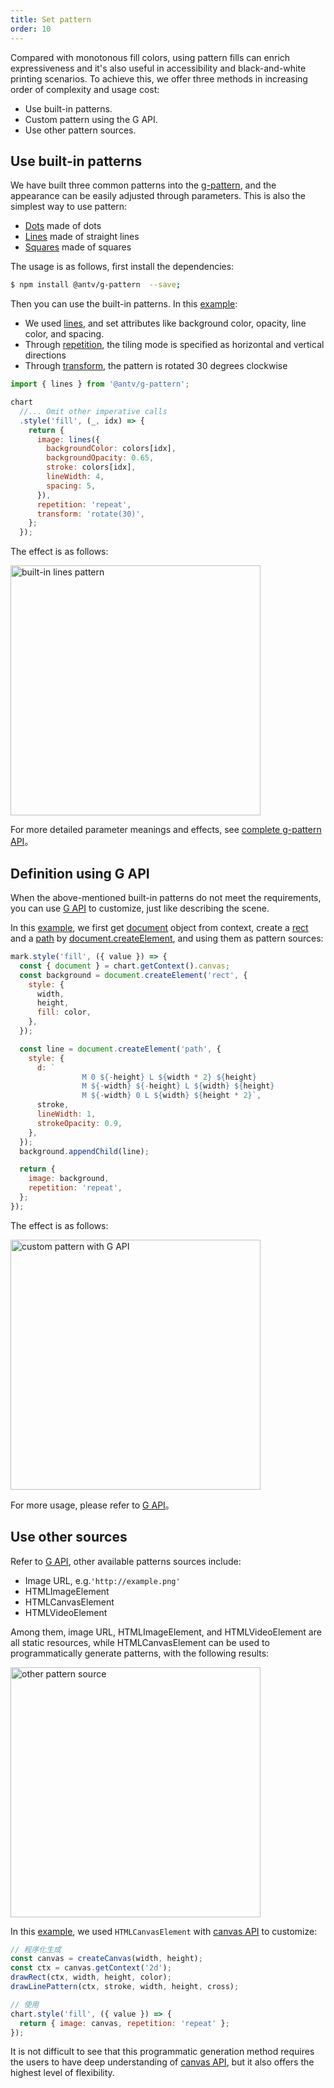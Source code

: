 ```yaml
---
title: Set pattern
order: 10
---
```


Compared with monotonous fill colors, using pattern fills can enrich expressiveness and it's also useful in accessibility and black-and-white printing scenarios. To achieve this, we offer three methods in increasing order of complexity and usage cost:

- Use built-in patterns.
- Custom pattern using the G API.
- Use other pattern sources.

## Use built-in patterns

We have built three common patterns into the [g-pattern](https://g.antv.antgroup.com/api/css/pattern#g-pattern), and the appearance can be easily adjusted through parameters. This is also the simplest way to use pattern:

- [Dots](https://g.antv.antgroup.com/api/css/pattern#dots) made of dots
- [Lines](https://g.antv.antgroup.com/api/css/pattern#lines) made of straight lines
- [Squares](https://g.antv.antgroup.com/api/css/pattern#squares) made of squares

The usage is as follows, first install the dependencies:

```bash
$ npm install @antv/g-pattern  --save;
```

Then you can use the built-in patterns. In this [example](/en/examples/theme/pattern#lines-pattern):

- We used [lines](https://g.antv.antgroup.com/api/css/pattern#lines), and set attributes like background color, opacity, line color, and spacing.
- Through [repetition](https://g.antv.antgroup.com/api/css/pattern#repetition), the tiling mode is specified as horizontal and vertical directions
- Through [transform](https://g.antv.antgroup.com/api/css/pattern#transform), the pattern is rotated 30 degrees clockwise

```js
import { lines } from '@antv/g-pattern';

chart
  //... Omit other imperative calls
  .style('fill', (_, idx) => {
    return {
      image: lines({
        backgroundColor: colors[idx],
        backgroundOpacity: 0.65,
        stroke: colors[idx],
        lineWidth: 4,
        spacing: 5,
      }),
      repetition: 'repeat',
      transform: 'rotate(30)',
    };
  });
```

The effect is as follows:

<img src="https://mdn.alipayobjects.com/huamei_qa8qxu/afts/img/A*Pf4HQJPkQxYAAAAAAAAAAAAADmJ7AQ/original" alt="built-in lines pattern" width="400">

For more detailed parameter meanings and effects, see [complete g-pattern API](https://g.antv.antgroup.com/api/css/pattern#g-pattern)。

## Definition using G API

When the above-mentioned built-in patterns do not meet the requirements, you can use [G API](https://g.antv.antgroup.com/guide/chapter1) to customize, just like describing the scene.

In this [example](/en/examples/theme/pattern/#custom-pattern-with-g-api), we first get [document](https://g.antv.antgroup.com/api/builtin-objects/document) object from context, create a [rect](https://g.antv.antgroup.com/api/basic/rect) and a [path](https://g.antv.antgroup.com/api/basic/path) by [document.createElement](https://g.antv.antgroup.com/api/builtin-objects/document#createelement), and using them as pattern sources:

```js
mark.style('fill', ({ value }) => {
  const { document } = chart.getContext().canvas;
  const background = document.createElement('rect', {
    style: {
      width,
      height,
      fill: color,
    },
  });

  const line = document.createElement('path', {
    style: {
      d: `
                M 0 ${-height} L ${width * 2} ${height}
                M ${-width} ${-height} L ${width} ${height}
                M ${-width} 0 L ${width} ${height * 2}`,
      stroke,
      lineWidth: 1,
      strokeOpacity: 0.9,
    },
  });
  background.appendChild(line);

  return {
    image: background,
    repetition: 'repeat',
  };
});
```

The effect is as follows:

<img src="https://mdn.alipayobjects.com/huamei_qa8qxu/afts/img/A*W33JRoaMGPoAAAAAAAAAAAAADmJ7AQ/original" alt="custom pattern with G API" width="400">

For more usage, please refer to [G API](https://g.antv.antgroup.com/api/css/pattern#rect)。

## Use other sources

Refer to [G API](https://g.antv.antgroup.com/api/css/pattern#image), other available patterns sources include:

- Image URL, e.g.`'http://example.png'`
- HTMLImageElement
- HTMLCanvasElement
- HTMLVideoElement

Among them, image URL, HTMLImageElement, and HTMLVideoElement are all static resources, while HTMLCanvasElement can be used to programmatically generate patterns, with the following results:

<img src="https://gw.alipayobjects.com/mdn/rms_6ae20b/afts/img/A*cRmFTItZOtYAAAAAAAAAAAAAARQnAQ" alt="other pattern source" width="400">

In this [example](/en/examples/theme/pattern/#custom-pattern-with-canvas), we used `HTMLCanvasElement` with [canvas API](https://developer.mozilla.org/en-US/docs/Web/API/Canvas_API) to customize:

```js
// 程序化生成
const canvas = createCanvas(width, height);
const ctx = canvas.getContext('2d');
drawRect(ctx, width, height, color);
drawLinePattern(ctx, stroke, width, height, cross);

// 使用
chart.style('fill', ({ value }) => {
  return { image: canvas, repetition: 'repeat' };
});
```

It is not difficult to see that this programmatic generation method requires the users to have deep understanding of [canvas API](https://developer.mozilla.org/en-US/docs/Web/API/Canvas_API), but it also offers the highest level of flexibility.
